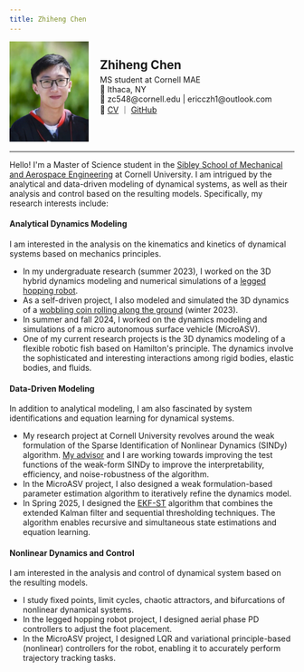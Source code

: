 ```yaml
---
title: Zhiheng Chen
---
```


<div style="display: flex; align-items: flex-start; gap: 20px;">

  <div style="flex-shrink: 0;">
    <img src="./assets/avatar.JPG" width="140">
  </div>

  <div>
    <h2 style="margin-bottom: 5px;">Zhiheng Chen</h2>
    <p style="margin: 0;">MS student at Cornell MAE</p>
    <p style="margin: 0;">📍 Ithaca, NY</p>
    <p style="margin: 0;">📧 zc548@cornell.edu | ericczh1@outlook.com</p>
    <p style="margin: 0;">🔗 <a href="assets/CV.pdf">CV</a> ｜ <a href="https://github.com/Zhiheng-Chen">GitHub</a></p>
  </div>

</div>

---

Hello! I'm a Master of Science student in the [Sibley School of Mechanical and Aerospace Engineering](https://www.engineering.cornell.edu/mae/) at Cornell University. I am intrigued by the analytical and data-driven modeling of dynamical systems, as well as their analysis and control based on the resulting models. Specifically, my research interests include:

#### Analytical Dynamics Modeling
I am interested in the analysis on the kinematics and kinetics of dynamical systems based on mechanics principles.
- In my undergraduate research (summer 2023), I worked on the 3D hybrid dynamics modeling and numerical simulations of a [legged hopping robot](https://ieeexplore.ieee.org/abstract/document/10611545). 
- As a self-driven project, I also modeled and simulated the 3D dynamics of a [wobbling coin rolling along the ground](https://github.com/Zhiheng-Chen/3D-Rolling-Disk-Dynamics-Simulation) (winter 2023). 
- In summer and fall 2024, I worked on the dynamics modeling and simulations of a micro autonomous surface vehicle (MicroASV). 
- One of my current research projects is the 3D dynamics modeling of a flexible robotic fish based on Hamilton's principle. The dynamics involve the sophisticated and interesting interactions among rigid bodies, elastic bodies, and fluids.

#### Data-Driven Modeling
In addition to analytical modeling, I am also fascinated by system identifications and equation learning for dynamical systems. 
- My research project at Cornell University revolves around the weak formulation of the Sparse Identification of Nonlinear Dynamics (SINDy) algorithm. [My advisor](https://www.engineering.cornell.edu/people/anastasia-bizyaeva/) and I are working towards improving the test functions of the weak-form SINDy to improve the interpretability, efficiency, and noise-robustness of the algorithm. 
- In the MicroASV project, I also designed a weak formulation-based parameter estimation algorithm to iteratively refine the dynamics model. 
- In Spring 2025, I designed the [EKF-ST](https://github.com/Zhiheng-Chen/EKF-ST) algorithm that combines the extended Kalman filter and sequential thresholding techniques. The algorithm enables recursive and simultaneous state estimations and equation learning.

#### Nonlinear Dynamics and Control
I am interested in the analysis and control of dynamical system based on the resulting models.
- I study fixed points, limit cycles, chaotic attractors, and bifurcations of nonlinear dynamical systems.
- In the legged hopping robot project, I designed aerial phase PD controllers to adjust the foot placement.
- In the MicroASV project, I designed LQR and variational principle-based (nonlinear) controllers for the robot, enabling it to accurately perform trajectory tracking tasks.